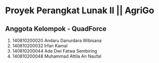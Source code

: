 # Proyek Perangkat Lunak II || AgriGo

## Anggota Kelompok - QuadForce
1. 140810200020 Andaru Danurdara Wibisana
2. 140810200032 Irfan Kamal
3. 140810200044 Ade Dwi Fatwa Sembiring
4. 140810200048 Muhammad Attila An Naufal

